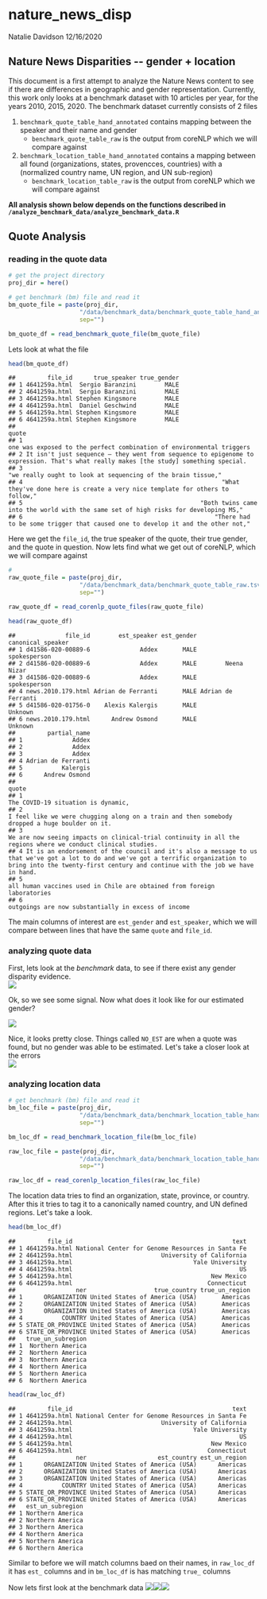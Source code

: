 nature\_news\_disp
================
Natalie Davidson
12/16/2020

## Nature News Disparities -- gender + location

This document is a first attempt to analyze the Nature News content to see if there are differences in geographic and gender representation. Currently, this work only looks at a benchmark dataset with 10 articles per year, for the years 2010, 2015, 2020. The benchmark dataset currently consists of 2 files

1.  `benchmark_quote_table_hand_annotated` contains mapping between the speaker and their name and gender
    -   `benchmark_quote_table_raw` is the output from coreNLP which we will compare against
2.  `benchmark_location_table_hand_annotated` contains a mapping between all found (organizations, states, provencces, countries) with a (normalized country name, UN region, and UN sub-region)
    -   `benchmark_location_table_raw` is the output from coreNLP which we will compare against

**All analysis shown below depends on the functions described in `/analyze_benchmark_data/analyze_benchmark_data.R`**

## Quote Analysis

### reading in the quote data

``` r
# get the project directory
proj_dir = here()

# get benchmark (bm) file and read it
bm_quote_file = paste(proj_dir, 
                    "/data/benchmark_data/benchmark_quote_table_hand_annotated.tsv", 
                    sep="")

bm_quote_df = read_benchmark_quote_file(bm_quote_file)
```

Lets look at what the file

``` r
head(bm_quote_df)
```

    ##         file_id      true_speaker true_gender
    ## 1 4641259a.html  Sergio Baranzini        MALE
    ## 2 4641259a.html  Sergio Baranzini        MALE
    ## 3 4641259a.html Stephen Kingsmore        MALE
    ## 4 4641259a.html  Daniel Geschwind        MALE
    ## 5 4641259a.html Stephen Kingsmore        MALE
    ## 6 4641259a.html Stephen Kingsmore        MALE
    ##                                                                                                                                  quote
    ## 1                                                                 one was exposed to the perfect combination of environmental triggers
    ## 2 It isn't just sequence — they went from sequence to epigenome to expression. That's what really makes [the study] something special.
    ## 3                                                                         "we really ought to look at sequencing of the brain tissue,"
    ## 4                                                        "What they've done here is create a very nice template for others to follow,"
    ## 5                                                  "Both twins came into the world with the same set of high risks for developing MS,"
    ## 6                                                      "There had to be some trigger that caused one to develop it and the other not,"

Here we get the `file_id`, the true speaker of the quote, their true gender, and the quote in question. Now lets find what we get out of coreNLP, which we will compare against

``` r
# 
raw_quote_file = paste(proj_dir, 
                    "/data/benchmark_data/benchmark_quote_table_raw.tsv", 
                    sep="")

raw_quote_df = read_corenlp_quote_files(raw_quote_file)

head(raw_quote_df)
```

    ##              file_id        est_speaker est_gender  canonical_speaker
    ## 1 d41586-020-00889-6              Addex       MALE       spokesperson
    ## 2 d41586-020-00889-6              Addex       MALE        Neena Nizar
    ## 3 d41586-020-00889-6              Addex       MALE       spokesperson
    ## 4 news.2010.179.html Adrian de Ferranti       MALE Adrian de Ferranti
    ## 5 d41586-020-01756-0    Alexis Kalergis       MALE            Unknown
    ## 6 news.2010.179.html      Andrew Osmond       MALE            Unknown
    ##         partial_name
    ## 1              Addex
    ## 2              Addex
    ## 3              Addex
    ## 4 Adrian de Ferranti
    ## 5           Kalergis
    ## 6      Andrew Osmond
    ##                                                                                                                                                                                                                  quote
    ## 1                                                                                                                                                                                   The COVID-19 situation is dynamic,
    ## 2                                                                                                                        I feel like we were chugging along on a train and then somebody dropped a huge boulder on it.
    ## 3                                                                                                         We are now seeing impacts on clinical-trial continuity in all the regions where we conduct clinical studies.
    ## 4 It is an endorsement of the council and it's also a message to us that we've got a lot to do and we've got a terrific organization to bring into the twenty-first century and continue with the job we have in hand.
    ## 5                                                                                                                                              all human vaccines used in Chile are obtained from foreign laboratories
    ## 6                                                                                                                                                                  outgoings are now substantially in excess of income

The main columns of interest are `est_gender` and `est_speaker`, which we will compare between lines that have the same `quote` and `file_id`.

### analyzing quote data

First, lets look at the *benchmark* data, to see if there exist any gender disparity evidence. <img src="benchmark_analysis_files/figure-markdown_github/unnamed-chunk-4-1.png" style="display: block; margin: auto;" />

Ok, so we see some signal. Now what does it look like for our estimated gender?

<img src="benchmark_analysis_files/figure-markdown_github/unnamed-chunk-5-1.png" style="display: block; margin: auto;" />

Nice, it looks pretty close. Things called `NO_EST` are when a quote was found, but no gender was able to be estimated. Let's take a closer look at the errors <img src="benchmark_analysis_files/figure-markdown_github/unnamed-chunk-6-1.png" style="display: block; margin: auto;" />

### analyzing location data

``` r
# get benchmark (bm) file and read it
bm_loc_file = paste(proj_dir, 
                    "/data/benchmark_data/benchmark_location_table_hand_annotated.tsv", 
                    sep="")

bm_loc_df = read_benchmark_location_file(bm_loc_file)

raw_loc_file = paste(proj_dir, 
                    "/data/benchmark_data/benchmark_location_table_hand_annotated.tsv", 
                    sep="")

raw_loc_df = read_corenlp_location_files(raw_loc_file)
```

The location data tries to find an organization, state, province, or country. After this it tries to tag it to a canonically named country, and UN defined regions. Let's take a look.

``` r
head(bm_loc_df)
```

    ##         file_id                                             text
    ## 1 4641259a.html National Center for Genome Resources in Santa Fe
    ## 2 4641259a.html                         University of California
    ## 3 4641259a.html                                  Yale University
    ## 4 4641259a.html                                               US
    ## 5 4641259a.html                                       New Mexico
    ## 6 4641259a.html                                      Connecticut
    ##                 ner                   true_country true_un_region
    ## 1      ORGANIZATION United States of America (USA)       Americas
    ## 2      ORGANIZATION United States of America (USA)       Americas
    ## 3      ORGANIZATION United States of America (USA)       Americas
    ## 4           COUNTRY United States of America (USA)       Americas
    ## 5 STATE_OR_PROVINCE United States of America (USA)       Americas
    ## 6 STATE_OR_PROVINCE United States of America (USA)       Americas
    ##   true_un_subregion
    ## 1  Northern America
    ## 2  Northern America
    ## 3  Northern America
    ## 4  Northern America
    ## 5  Northern America
    ## 6  Northern America

``` r
head(raw_loc_df)
```

    ##         file_id                                             text
    ## 1 4641259a.html National Center for Genome Resources in Santa Fe
    ## 2 4641259a.html                         University of California
    ## 3 4641259a.html                                  Yale University
    ## 4 4641259a.html                                               US
    ## 5 4641259a.html                                       New Mexico
    ## 6 4641259a.html                                      Connecticut
    ##                 ner                    est_country est_un_region
    ## 1      ORGANIZATION United States of America (USA)      Americas
    ## 2      ORGANIZATION United States of America (USA)      Americas
    ## 3      ORGANIZATION United States of America (USA)      Americas
    ## 4           COUNTRY United States of America (USA)      Americas
    ## 5 STATE_OR_PROVINCE United States of America (USA)      Americas
    ## 6 STATE_OR_PROVINCE United States of America (USA)      Americas
    ##   est_un_subregion
    ## 1 Northern America
    ## 2 Northern America
    ## 3 Northern America
    ## 4 Northern America
    ## 5 Northern America
    ## 6 Northern America

Similar to before we will match columns baed on their names, in `raw_loc_df` it has `est_` columns and in `bm_loc_df` is has matching `true_` columns

Now lets first look at the benchmark data ![](benchmark_analysis_files/figure-markdown_github/unnamed-chunk-9-1.png)![](benchmark_analysis_files/figure-markdown_github/unnamed-chunk-9-2.png)![](benchmark_analysis_files/figure-markdown_github/unnamed-chunk-9-3.png)
